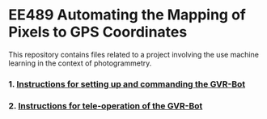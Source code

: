 # EE489 Automating the Mapping of Pixels to GPS Coordinates

This repository contains files related to a project involving the use machine learning in the context of photogrammetry.  

### 1. [Instructions for setting up and commanding the GVR-Bot](https://github.com/westpoint-robotics/ee489_pixel_to_gps/blob/master/gvr_setup/README.md)

### 2. [Instructions for tele-operation of the GVR-Bot](https://github.com/westpoint-robotics/ee489_pixel_to_gps/blob/master/gvr_tele/README.md)



